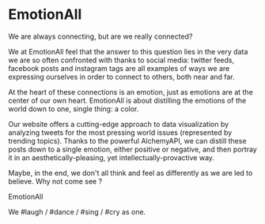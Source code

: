 EmotionAll
==========

We are always connecting, but are we really connected? 

We at EmotionAll feel that the answer to this question lies in the very data we are so often confronted with thanks to social media: twitter feeds, facebook posts and instagram tags are all examples of ways we are expressing ourselves in order to connect to others, both near and far. 

At the heart of these connections is an emotion, just as emotions are at the center of our own heart. EmotionAll is about distilling the emotions of the world down to one, single thing: a color. 

Our website offers a cutting-edge approach to data visualization by analyzing tweets for the most pressing world issues (represented by trending topics). Thanks to the powerful AlchemyAPI, we can distill these posts down to a single emotion, either positive or negative, and then portray it in an aesthetically-pleasing, yet intellectually-provactive way. 

Maybe, in the end, we don't all think and feel as differently as we are led to believe. Why not come see ? 

EmotionAll

We #laugh / #dance / #sing / #cry as one. 
